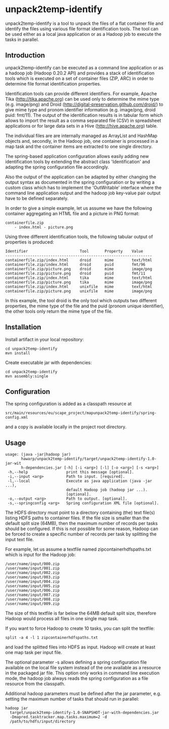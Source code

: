 unpack2temp-identify 
====================

unpack2temp-identify is a tool to unpack the files of a flat container file
and identify the files using various file format identification tools.  The
tool can be used either as a local java application or as a Hadoop job to
execute the tasks in parallel. 

Introduction 
------------

unpack2temp-identify can be executed as a command line application or as
a hadoop job (Hadoop 0.20.2 API) and provides a stack of identification
tools which is executed on a set of container files (ZIP, ARC) in order to
determine file format identification properties.

Identification tools can provide different identifiers. For example, Apache
Tika (http://tika.apache.org) can be used only to determine the mime type
(e.g. image/png) and Droid (http://digital-preservation.github.com/droid/) to
give mime type and pronom identifier information (e.g. image/png, droid puid:
fmt/11). The output of the identification results is in tabular form which
allows to import the result as a comma separated file (CSV) in spreadsheet
applications or for large data sets in a Hive (http://hive.apache.org) table.

The individual files are are internally managed as ArrayList and HashMap objects 
and, secondly, in the Hadoop job, one container is processed in a map task and 
the container items are extracted to one single directory.

The spring-based application configuration allows easily adding new
identification tools by extending the abstract class 'Identification'
and adapting the spring configuration file accordingly.

Also the output of the application can be adapted by either changing the
output syntax as documented in the spring configuration or by writing a
custom class which has to implement the 'OutWritable' interface where the
command line application output and the hadoop job key-value pair output
have to be defined separately.

In order to give a simple example, let us assume we have the following
container aggregating an HTML file and a picture in PNG format:

    containerfile.zip
        - index.html - picture.png

Using three different identification tools, the following tabular output
of properties is produced:

    Identifier                       Tool       Property    Value
    -----------------------------------------------------------------
    containerfile.zip/index.html     droid      mime        text/html
    containerfile.zip/index.html     droid      puid        fmt/96
    containerfile.zip/picture.png    droid      mime        image/png
    containerfile.zip/picture.png    droid      puid        fmt/11
    containerfile.zip/index.html     tika       mime        text/html
    containerfile.zip/picture.png    tika       mime        image/png
    containerfile.zip/index.html     unixfile   mime        text/html
    containerfile.zip/picture.png    unixfile   mime        image/png

In this example, the tool droid is the only tool which outputs two different
properties, the mime type of the file and the puid (pronom unique identifier),
the other tools only return the mime type of the file.

Installation 
------------

Install artifact in your local repository:

    cd unpack2temp-identify
    mvn install

Create executable jar with dependencies:

    cd unpack2temp-identify
    mvn assembly:single

Configuration 
-------------

The spring configuration is added as a classpath resource at

    src/main/resources/eu/scape_project/mapunpack2temp-identify/spring-config.xml

and a copy is available locally in the project root directory.

Usage 
-----

    usage: (java -jar|hadoop jar)
           hawarp/unpack2temp-identify/target/unpack2temp-identify-1.0-jar-wit
           h-dependencies.jar [-h] [-i <arg>] [-l] [-o <arg>] [-s <arg>]
     -h,--help                 print this message [optional].
     -i,--input <arg>          Path to input. [required].
     -l,--local                Execute as java application (java -jar ...),
                               default Hadoop job (hadoop jar ...).
                               [optional].
     -o,--output <arg>         Path to output. [optional].
     -s,--springconfig <arg>   Spring configuration XML file [optional].

The HDFS directory must point to a directory containing (the) text file(s)
listing HDFS paths to container files. If the file size is smaller than
the default split size (64MB), then the maximum number of records per tasks
should be configured. If this is not possible for some reason, Hadoop can
be forced to create a specific number of records per task by splitting the
input text file.

For example, let us assume a textfile named zipcontainerhdfspaths.txt which
is input for the Hadoop job:

    /user/name/input/000.zip 
    /user/name/input/001.zip
    /user/name/input/002.zip
    /user/name/input/003.zip 
    /user/name/input/004.zip
    /user/name/input/005.zip
    /user/name/input/006.zip 
    /user/name/input/007.zip 
    /user/name/input/008.zip
    /user/name/input/009.zip

The size of this textfile is far below the 64MB default split size, therefore
Hadoop would process all files in one single map task.

If you want to force Hadoop to create 10 tasks, you can split the textfile:

    split -a 4 -l 1 zipcontainerhdfspaths.txt

and load the splitted files into HDFS as input. Hadoop will create at least
one map task per input file.

The optional parameter -s allows defining a spring configuration file
available on the local file system instead of the one available as a
resource in the packaged jar file. This option only works in command line
execution mode, the hadoop job always reads the spring configuration as a
file resource from the classpath.

Additional hadoop parameters must be defined after the jar parameter, e.g.
setting the maximum number of tasks that should run in parallel:

    hadoop jar
      target/unpack2temp-identify-1.0-SNAPSHOT-jar-with-dependencies.jar
      -Dmapred.tasktracker.map.tasks.maximum=2 -d
      /path/to/hdfs/input/directory
